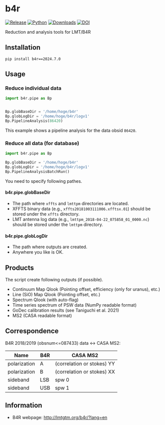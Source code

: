 # b4r

[![Release](https://img.shields.io/pypi/v/b4r?label=Release&color=cornflowerblue&style=flat-square)](https://pypi.org/project/b4r/)
[![Python](https://img.shields.io/pypi/pyversions/b4r?label=Python&color=cornflowerblue&style=flat-square)](https://pypi.org/project/b4r/)
[![Downloads](https://img.shields.io/pypi/dm/b4r?label=Downloads&color=cornflowerblue&style=flat-square)](https://pepy.tech/project/b4r)
[![DOI](https://img.shields.io/badge/DO/actions/workflow/status/b4r-dev/b4r/tests.yaml?label=Tests&style=flat-square)](https://github.com/b4r-dev/b4r/actions)

Reduction and analysis tools for LMT/B4R

## Installation

```shell
pip install b4r==2024.7.0
```

## Usage

### Reduce individual data

```python
import b4r.pipe as Bp


Bp.globBaseDir = '/home/hoge/b4r'
Bp.globLogDir = '/home/hoge/b4r/logv1'
Bp.PipelineAnalysis(86420)
```

This example shows a pipeline analysis for the data obsid `86420`.

### Reduce all data (for database)

```python
import b4r.pipe as Bp

Bp.globBaseDir = '/home/hoge/b4r'
Bp.globLogDir = '/home/hoge/b4r/logv1'
Bp.PipelineAnalysisBatchRun()
```

You need to specify following pathes.

#### b4r.pipe.globBaseDir

- The path where `xffts` and `lmttpm` directories are located.
- XFFTS binary data (e.g., `xffts20181003111006.xfftsx.01`) should be stored under the `xffts` directory.
- LMT antenna log data (e.g., `lmttpm_2018-04-22_075858_01_0000.nc`) should be stored under the `lmttpm` directory.

#### b4r.pipe.globLogDir

- The path where outputs are created.
- Anywhere you like is OK.

## Products

The script create following outputs (if possible).

- Continuum Map Qlook (Pointing offset, efficiency (only for uranus), etc.)
- Line (SiO) Map Qlook (Pointing offset, etc.)
- Spectrum Qlook (with auto-flag)
- Time series spectrum of PSW data (NumPy readable format)
- GoDec calibration results (see Taniguchi et al. 2021)
- MS2 (CASA readable format)

## Correspondence

B4R 2018/2019 (obsnum<=087433) data <-> CASA MS2:

| Name | B4R | CASA MS2 |
| --- | --- | --- |
| polarization | A | (correlation or stokes) YY |
| polarization | B | (correlation or stokes) XX |
| sideband | LSB | spw 0 |
| sideband | USB | spw 1 |

## Information

- B4R webpage: http://lmtgtm.org/b4r/?lang=en
